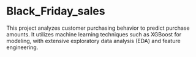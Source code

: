# Black_Friday_sales
This project analyzes customer purchasing behavior to predict purchase amounts. It utilizes machine learning techniques such as XGBoost for modeling, with extensive exploratory data analysis (EDA) and feature engineering.

